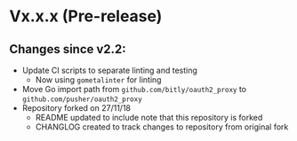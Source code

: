 # Vx.x.x (Pre-release)

## Changes since v2.2:

- Update CI scripts to separate linting and testing
  - Now using `gometalinter` for linting
- Move Go import path from `github.com/bitly/oauth2_proxy` to `github.com/pusher/oauth2_proxy`
- Repository forked on 27/11/18
  - README updated to include note that this repository is forked
  - CHANGLOG created to track changes to repository from original fork
